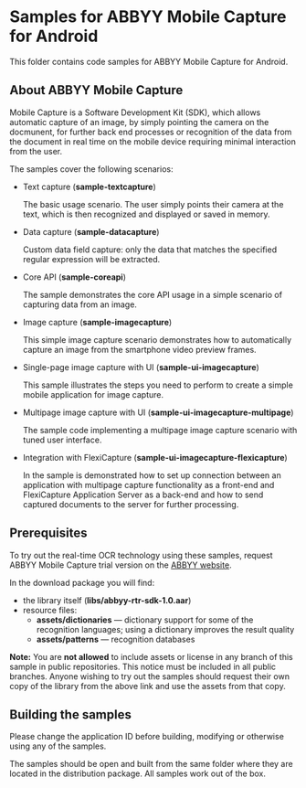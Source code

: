 
# Samples for ABBYY Mobile Capture for Android

This folder contains code samples for ABBYY Mobile Capture for Android.



## About ABBYY Mobile Capture

Mobile Capture is a Software Development Kit (SDK), which allows automatic capture of an image, by simply pointing the camera on the docmunent, for further back end processes or recognition of the data from the document in real time on the mobile device requiring minimal interaction from the user.

The samples cover the following scenarios:

- Text capture (**sample-textcapture**)

  The basic usage scenario. The user simply points their camera at the text, which is then recognized and displayed or saved in memory.

- Data capture (**sample-datacapture**)

  Custom data field capture: only the data that matches the specified regular expression will be extracted.

- Core API (**sample-coreapi**)

  The sample demonstrates the core API usage in a simple scenario of capturing data from an image.

- Image capture (**sample-imagecapture**)

  This simple image capture scenario demonstrates how to automatically capture an image from the smartphone video preview frames.

- Single-page image capture with UI (**sample-ui-imagecapture**)

  This sample illustrates the steps you need to perform to create a simple mobile application for image capture.
  
- Multipage image capture with UI (**sample-ui-imagecapture-multipage**)

  The sample code implementing a multipage image capture scenario with tuned user interface.

- Integration with FlexiCapture (**sample-ui-imagecapture-flexicapture**)

  In the sample is demonstrated how to set up connection between an application with multipage capture functionality as a front-end and FlexiCapture Application Server as a back-end and how to send captured documents to the server for further processing.

## Prerequisites

To try out the real-time OCR technology using these samples, request ABBYY Mobile Capture trial version on the [ABBYY website](http://www.abbyy.com/mobile-capture-sdk/#request-demo). 

In the download package you will find:

- the library itself (**libs/abbyy-rtr-sdk-1.0.aar**)
- resource files:
  - **assets/dictionaries** — dictionary support for some of the recognition languages; using a dictionary improves the result quality
  - **assets/patterns** — recognition databases

**Note:** You are **not allowed** to include assets or license in any branch of this sample in public repositories. This notice must be included in all public branches. Anyone wishing to try out the samples should request their own copy of the library from the above link and use the assets from that copy.



## Building the samples

Please change the application ID before building, modifying or otherwise using any of the samples.

The samples should be open and built from the same folder where they are located in the distribution package. All samples work out of the box.
